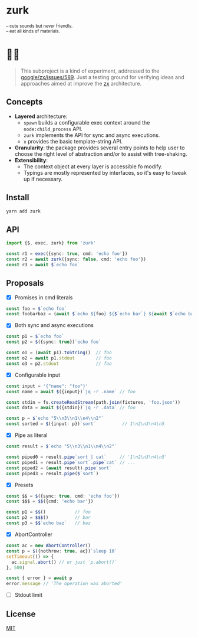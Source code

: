 # zurk

<sup>
– cute sounds but never friendly. <br/>
– eat all kinds of materials.
</sup>

# 🔬🧫

> This subproject is a kind of experiment, addressed to the [google/zx/issues/589](https://github.com/google/zx/issues/589).
Just a testing ground for verifying ideas and approaches aimed at improve the [zx](https://github.com/google/zx) architecture.

## Concepts
* **Layered** architecture:
  * `spawn` builds a configurable exec context around the `node:child_process` API.
  * `zurk` implements the API for sync and async executions.
  * `x` provides the basic template-string API.
* **Granularity**: the package provides several entry points to help user to choose the right level of abstraction and/or to assist with tree-shaking.
* **Extensibility**: 
  * The context object at every layer is accessible fo modify.
  * Typings are mostly represented by interfaces, so it's easy to tweak up if necessary. 

## Install
```bash
yarn add zurk
```

## API

```ts
import {$, exec, zurk} from 'zurk'

const r1 = exec({sync: true, cmd: 'echo foo'})
const r2 = await zurk({sync: false, cmd: 'echo foo'})
const r3 = await $`echo foo`
```

## Proposals
- [x] Promises in cmd literals
```ts
const foo = $`echo foo`
const foobarbaz = (await $`echo ${foo} ${$`echo bar`} ${await $`echo baz`}`)
```

- [x] Both sync and async executions
```ts
const p1 = $`echo foo`
const p2 = $({sync: true})`echo foo`

const o1 = (await p1).toString()  // foo
const o2 = await p1.stdout        // foo
const o3 = p2.stdout              // foo
```

- [x] Configurable input
```ts
const input = '{"name": "foo"}'
const name = await $({input})`jq -r .name` // foo

const stdin = fs.createReadStream(path.join(fixtures, 'foo.json'))
const data = await $({stdin})`jq -r .data` // foo

const p = $`echo "5\\n3\\n1\\n4\\n2"`
const sorted = $({input: p})`sort`          // 1\n2\n3\n4\n5
```

- [x] Pipe as literal
```ts
const result = $`echo "5\\n3\\n1\\n4\\n2"`

const piped0 = result.pipe`sort | cat`     // '1\n2\n3\n4\n5'
const piped1 = result.pipe`sort`.pipe`cat` // ...
const piped2 = (await result).pipe`sort`
const piped3 = result.pipe($`sort`)
```

- [x] Presets
```ts
const $$ = $({sync: true, cmd: 'echo foo'})
const $$$ = $$({cmd: 'echo bar'})

const p1 = $$()           // foo
const p2 = $$$()          // bar
const p3 = $$`echo baz`   // baz
```

- [x] AbortController
```ts
const ac = new AbortController()
const p = $({nothrow: true, ac})`sleep 10`
setTimeout(() => {
  ac.signal.abort() // or just `p.abort()`
}, 500)

const { error } = await p
error.message // 'The operation was aborted'
```

- [ ] Stdout limit

## License
[MIT](./LICENSE)
